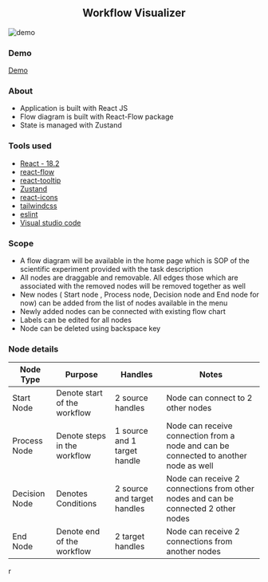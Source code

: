 <h2 align='center'>Workflow Visualizer</h2>

<img src="https://github.com/SandeepBalachandran/workflow-visualizer/blob/master/public/demo.gif?raw=true" alt="demo" border="0">

### Demo
[Demo](https://workflow-visualizer.vercel.app/)
### About
* Application is built with React JS
* Flow diagram is built with React-Flow package
* State is managed with Zustand


### Tools used
* [React - 18.2](https://reactjs.org/)
* [react-flow](https://reactflow.dev/)
* [react-tooltip](https://github.com/wwayne/react-tooltip)
* [Zustand](https://github.com/pmndrs/zustand)
* [react-icons](https://react-icons.github.io/react-icons/)
* [tailwindcss](https://tailwindcss.com/)
* [eslint]()
* [Visual studio code]()


### Scope
* A flow diagram will be available in the home page which is  SOP of the  scientific experiment provided with the task description
* All nodes are draggable and removable. All edges those which are associated with the removed nodes will be removed together as well
* New nodes ( Start node , Process node, Decision node and End node for now) can be added from the list of nodes available in the menu
* Newly added nodes can be connected with existing flow chart
* Labels can be edited for all nodes
* Node can be deleted using backspace key

### Node details

| Node Type     | Purpose                       | Handles                      | Notes                                                                                |
|---------------|-------------------------------|------------------------------|--------------------------------------------------------------------------------------|
| Start Node    | Denote start of the workflow  | 2 source handles             | Node can connect to 2 other nodes                                                    |
| Process Node  | Denote steps in the workflow  | 1 source and 1 target handle | Node can receive connection from a node and can be connected to another node as well |
| Decision Node | Denotes Conditions            | 2 source and target handles  | Node can receive 2 connections from other nodes and can be connected 2 other nodes   |
| End Node      | Denote end of the workflow    | 2 target handles             | Node can receive 2 connections from another nodes                                    |
  
r

